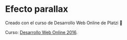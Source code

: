 # Efecto parallax

Creado con el curso de Desarrollo Web Online de Platzi :green_heart:

Curso: [Desarrollo Web Online 2016](https://platzi.com/clases/html5-css3-2016/).
